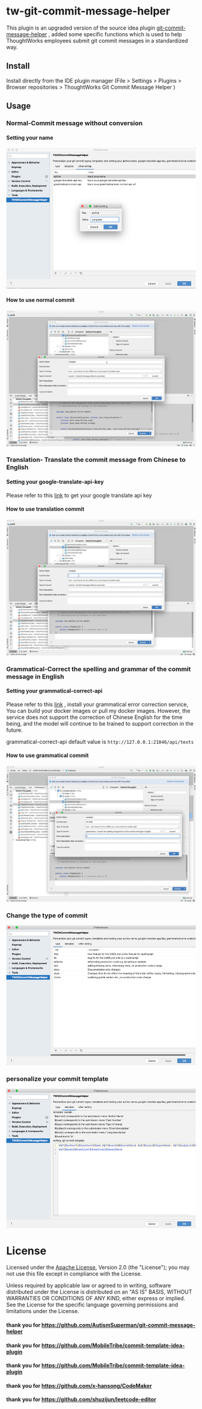 # tw-git-commit-message-helper
This plugin is an upgraded version of the source idea plugin [git-commit-message-helper](https://plugins.jetbrains.com/plugin/13477-git-commit-message-helper/) , added some specific functions which is used to help ThoughtWorks employees submit git commit messages in a standardized way.


## Install
Install directly from the IDE plugin manager (File > Settings > Plugins > Browser repositories > ThoughtWorks Git Commit Message Helper
)

## Usage

### Normal-Commit message without conversion

#### Setting your name
![setting-your-name](https://raw.githubusercontent.com/imdreamer2018/git-commit-message-helper/master/image/setting-1.png)

#### How to use normal commit

![normal](https://raw.githubusercontent.com/imdreamer2018/git-commit-message-helper/master/image/normal.gif)

### Translation- Translate the commit message from Chinese to English

#### Setting your google-translate-api-key

Please refer to this [link](https://cloud.google.com/translate/docs/setup) to get your google translate api key

#### How to use translation commit

![translation](https://raw.githubusercontent.com/imdreamer2018/git-commit-message-helper/master/image/translation.gif)

### Grammatical-Correct the spelling and grammar of the commit message in English

#### Setting your grammatical-correct-api

Please refer to this [link](https://github.com/imdreamer2018/Grammatical-Error-Correction) , install your grammatical error correction service, You can build your docker images or pull my docker images. However, the service does not support the correction of Chinese English for the time being, and the model will continue to be trained to support correction in the future.

grammatical-correct-api default value is `http://127.0.0.1:21046/api/texts`

#### How to use grammatical commit

![grammatical](https://raw.githubusercontent.com/imdreamer2018/git-commit-message-helper/master/image/grammatical.gif)

### Change the type of commit

![Change-the-type-of-commit](https://raw.githubusercontent.com/imdreamer2018/git-commit-message-helper/master/image/setting-2.png)

### personalize your commit template

![personalize-your-commit-template](https://raw.githubusercontent.com/imdreamer2018/git-commit-message-helper/master/image/setting-3.png)

# License

Licensed under the  [Apache License](http://www.apache.org/licenses/LICENSE-2.0), Version 2.0 (the "License"); you may not use this file except in compliance with the License.

Unless required by applicable law or agreed to in writing, software distributed under the License is distributed on an "AS IS" BASIS, WITHOUT WARRANTIES OR CONDITIONS OF ANY KIND, either express or implied. See the License for the specific language governing permissions and limitations under the License.

#### thank you for   https://github.com/AutismSuperman/git-commit-message-helper
#### thank you for   https://github.com/MobileTribe/commit-template-idea-plugin
#### thank you for   https://github.com/MobileTribe/commit-template-idea-plugin
#### thank you for   https://github.com/x-hansong/CodeMaker
#### thank you for   https://github.com/shuzijun/leetcode-editor
